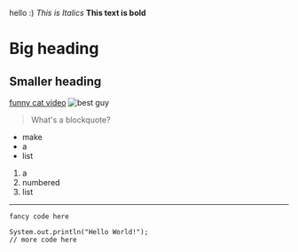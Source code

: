 hello :)
*This is Italics*
**This text is bold**
# Big heading
## Smaller heading
[funny cat video](https://www.youtube.com/watch?v=dQw4w9WgXcQ)
![best guy](https://assets.pokemon.com/assets/cms2/img/pokedex/full/363.png)
> What's a blockquote?
* make
* a 
* list
1. a
2. numbered
3. list
---
`fancy code here`
```
System.out.println("Hello World!");
// more code here
```
